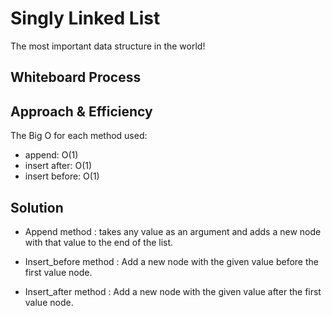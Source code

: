 # Singly Linked List
The most important data structure in the world!

## Whiteboard Process
<!-- Embedded whiteboard image -->




## Approach & Efficiency
The Big O for each method used:

- append: O(1)
- insert after: O(1)
- insert before: O(1)

## Solution
- Append method : takes any value as an argument and adds a new node with that value to the end of the list.

- Insert_before method : Add a new node with the given value  before the first value node.

- Insert_after method :  Add a new node with the given value  after the first value node.